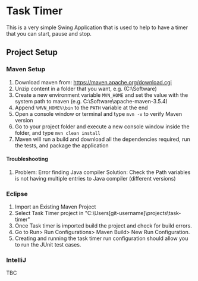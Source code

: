 # Task Timer

This is a very simple Swing Application that is used to help to have a timer that you can start, pause and stop.

## Project Setup

### Maven Setup
1. Download maven from: https://maven.apache.org/download.cgi
2. Unzip content in a folder that you want, e.g. (C:\Software\)
3. Create a new environment variable ```MVN_HOME``` and set the value with the system path to maven (e.g. C:\Software\apache-maven-3.5.4)
4. Append ```%MVN_HOME%\bin``` to the ```PATH``` variable at the end
5. Open a console window or terminal and type ```mvn -v``` to verify Maven version
6. Go to your project folder and execute a new console window inside the folder, and type ```mvn clean install```
7. Maven will run a build and download all the dependencies required, run the tests, and package the application

#### Troubleshooting
1. Problem: Error finding Java compiler
    Solution: Check the Path variables is not having multiple entries to Java compiler (different versions)

### Eclipse

1. Import an Existing Maven Project
2. Select Task Timer project in "C:\Users\[git-username]\projects\task-timer"
3. Once Task timer is imported build the project and check for build errors.
4. Go to Run> Run Configurations> Maven Build> New Run Configuration.
5. Creating and running the task timer run configuration should allow you to run the JUnit test cases.

### IntelliJ
TBC